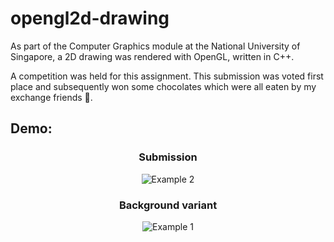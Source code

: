 # opengl2d-drawing
As part of the Computer Graphics module at the National University of Singapore, a 2D drawing was rendered with OpenGL, written in C++.

A competition was held for this assignment. This submission was voted first place and subsequently won some chocolates which were all eaten by my exchange friends 🦁.

## Demo:
<h3 align="center"> Submission </h3>
<p align="center">
  <img src="https://thumbs.gfycat.com/DarlingJoyfulAmericanrobin-size_restricted.gif" alt="Example 2"/>
</p>

<h3 align="center"> Background variant </h3>
<p align="center">
  <img src="https://thumbs.gfycat.com/RemarkableLikelyAlbertosaurus-size_restricted.gif" alt="Example 1"/>
</p>
